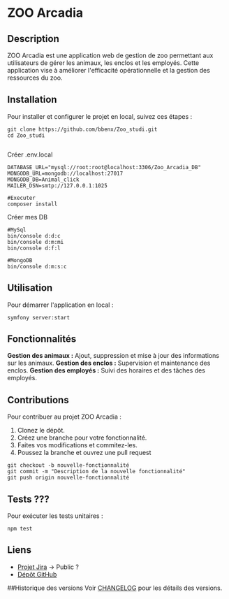 # ZOO Arcadia

## Description
ZOO Arcadia est une application web de gestion de zoo permettant aux utilisateurs de gérer les animaux, les enclos et les employés. Cette application vise à améliorer l'efficacité opérationnelle et la gestion des ressources du zoo.

## Installation
Pour installer et configurer le projet en local, suivez ces étapes :
```
git clone https://github.com/bbenx/Zoo_studi.git
cd Zoo_studi


```
Créer .env.local
```
DATABASE_URL="mysql://root:root@localhost:3306/Zoo_Arcadia_DB"
MONGODB_URL=mongodb://localhost:27017
MONGODB_DB=Animal_click
MAILER_DSN=smtp://127.0.0.1:1025
```
```
#Executer
composer install
```

Créer mes DB
```
#MySql
bin/console d:d:c
bin/console d:m:mi
bin/console d:f:l

#MongoDB
bin/console d:m:s:c  
```

## Utilisation
Pour démarrer l'application en local :
```
symfony server:start
```

## Fonctionnalités
**Gestion des animaux :** Ajout, suppression et mise à jour des informations sur les animaux.
**Gestion des enclos :** Supervision et maintenance des enclos.
**Gestion des employés :** Suivi des horaires et des tâches des employés.

## Contributions

Pour contribuer au projet ZOO Arcadia :

1.    Clonez le dépôt.
2.    Créez une branche pour votre fonctionnalité.
3.    Faites vos modifications et commitez-les.
4.    Poussez la branche et ouvrez une pull request


```
git checkout -b nouvelle-fonctionnalité
git commit -m "Description de la nouvelle fonctionnalité"
git push origin nouvelle-fonctionnalité
```

## Tests   ???
Pour exécuter les tests unitaires :
```
npm test
```

## Liens
- [Projet Jira](https://zoo-studi.atlassian.net/jira/software/projects/ZS/boards/2) -> Public ?
- [Dépôt GitHub](https://github.com/bbenx/Zoo_studi)

##Historique des versions
Voir [CHANGELOG](https://github.com/bbenx/Zoo_studi/blob/main/CHANGELOG.md) pour les détails des versions.
